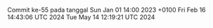 Commit ke-55 pada tanggal Sun Jan 01 14:00 2023 +0100
Fri Feb 16 14:43:06 UTC 2024
Tue May 14 12:19:21 UTC 2024
